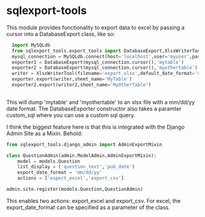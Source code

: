 # sqlexport-tools
This module provides functionality to export data to excel by passing a cursor into a DatabaseExport class, like so:

```python
  import MySQLdb
  from sqlexport_tools.export_tools import DatabaseExport,XlsxWriterTool
  mysql_connection = MySQLdb.connect(host='localhost',user='myuser',passwd='mypass',db='mydb',use_unicode=True)
  exporter1 = DatabaseExport(mysql_connection.cursor(),'mytable')
  exporter2 = DatabaseExport(mysql_connection.cursor(),'myothertable')
  writer = XlsxWriterTool(filename='export.xlsx',default_date_format='mm/dd/yy')
  exporter.export(writer,sheet_name='MyTable')
  exporter2.export(writer2,sheet_name='MyOtherTable')
    
```
This will dump 'mytable' and 'myothertable' to an xlsx file with a mm/dd/yy date format.  The DatabaseExporter constructor also takes a paramter custom_sql where you can use a custom sql query.

I think the biggest feature here is that this is integrated with the Django Admin Site as a Mixin.  Behold:

```python
from sqlexport_tools.django_admin import AdminExportMixin

class QuestionAdmin(admin.ModelAdmin,AdminExportMixin):
    model = models.Question
    list_display = ('question_text','pub_date')
    export_date_format = 'mm/dd/yy'
    actions = ['export_excel','export_csv']

admin.site.register(models.Question,QuestionAdmin)

```

This enables two actions: export_excel and export_csv.  For excel, the export_date_format can be specified as a parameter of the class.
